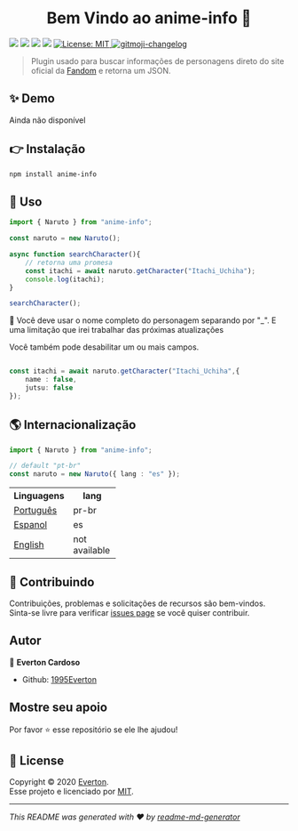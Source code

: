 
<h1 align="center">Bem Vindo ao anime-info 👋</h1>
<p align="left">
  <img src="https://img.shields.io/badge/version-1.0.0-blue.svg?cacheSeconds=2592000" />
    <img src="https://img.shields.io/badge/node->=10.0.0-blue.svg?cacheSeconds=2592000" />
     <img src="https://img.shields.io/badge/npm->=5.5.0-blue.svg?cacheSeconds=2592000" />
     <img src="https://img.shields.io/badge/documentation-yes-brightgreen.svg?cacheSeconds=2592000" />
  <a href="https://github.com/kefranabg/readme-md-generator/blob/master/LICENSE">
    <img alt="License: MIT" src="https://img.shields.io/badge/license-MIT-yellow.svg" target="_blank" />
  </a>
  <a href="https://github.com/frinyvonnick/gitmoji-changelog">
    <img src="https://img.shields.io/badge/changelog-gitmoji-brightgreen.svg" alt="gitmoji-changelog">
  </a>
</p>

> Plugin usado para buscar informações de personagens direto do site oficial da  [Fandom](https://www.fandom.com/) e retorna um JSON. 

## ✨ Demo

Ainda não disponível

## 👉 Instalação

```sh
npm install anime-info
```

## 🚀 Uso

```ts
import { Naruto } from "anime-info";

const naruto = new Naruto();

async function searchCharacter(){
    // retorna uma promesa
	const itachi = await naruto.getCharacter("Itachi_Uchiha");
	console.log(itachi);
}

searchCharacter();

```
🐛 Você deve usar o nome completo do personagem separando por "_". E uma limitação que irei trabalhar das próximas atualizações

Você também pode desabilitar um ou mais campos.
```ts

const itachi = await naruto.getCharacter("Itachi_Uchiha",{ 
	name : false,
	jutsu: false
});

```

## 🌎 Internacionalização

```ts
import { Naruto } from "anime-info";

// default "pt-br"
const naruto = new Naruto({ lang : "es" });

```

<table class="tg" style="undefined;table-layout: fixed; width: 192px">
<colgroup>
<col style="width: 94px">
<col style="width: 98px">
</colgroup>
  <tr>
    <th class="tg-c3ow">Linguagens</th>
    <th class="tg-baqh">lang</th>
  </tr>
  <tr>
    <td class="tg-c3ow">
			<a href="https://www.fandom.com/explore-pt-br?uselang=pt-br">Português</a>
</td>
    <td class="tg-baqh">pr-br</td>
  </tr>
  <tr>
        <td class="tg-c3ow">
		<a href="https://www.fandom.com/explore-es?uselang=es">Espanol</a>
        </td>
    <td class="tg-baqh">es</td>
  </tr>
  <tr>
    <td class="tg-c3ow">
		<a href="https://www.fandom.com/">English</a>
	</td>
    <td class="tg-baqh">not available</td>
  </tr>
</table>

## 🤝   Contribuindo

Contribuições, problemas e solicitações de recursos são bem-vindos.<br />
Sinta-se livre para verificar [issues page](https://github.com/1995Everton/anime-info/issues)  se você quiser contribuir.<br />

## Autor

👤 **Everton Cardoso**

- Github: [1995Everton](https://github.com/1995Everton)

## Mostre seu apoio

Por favor ⭐️ esse repositório se ele lhe ajudou!


## 📝 License

Copyright © 2020 [Everton](https://github.com/1995Everton).<br />
Esse projeto e licenciado por [MIT](https://github.com/1995Everton/anime-info/blob/master/LICENSE).

---

_This README was generated with ❤️ by [readme-md-generator](https://github.com/kefranabg/readme-md-generator)_
